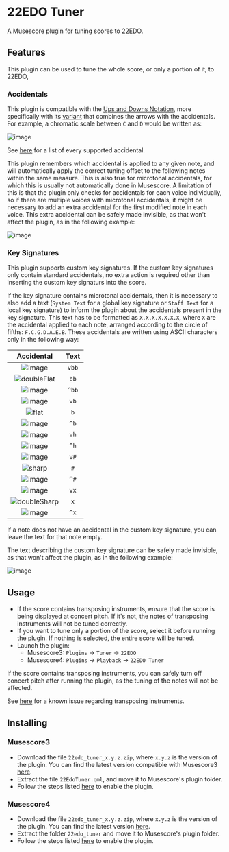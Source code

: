 # 22EDO Tuner
A Musescore plugin for tuning scores to [22EDO](https://en.xen.wiki/w/22edo).


## Features
This plugin can be used to tune the whole score, or only a portion of it, to 22EDO,

### Accidentals

This plugin is compatible with the [Ups and Downs Notation](https://en.xen.wiki/w/22edo#Ups_and_Downs_Notation), more specifically with its [variant](https://en.xen.wiki/w/Alternative_symbols_for_ups_and_downs_notation#Sharp-3) that combines the arrows with the accidentals.  For example, a chromatic scale between `C` and `D` would be written as:

![image](https://github.com/looptailG/musescore-22edo-tuner/assets/99362337/baf955eb-6bee-4f99-80e2-a97f7f19d70e)

See [here](https://github.com/looptailG/musescore-22edo-tuner/wiki/Supported-Accidentals) for a list of every supported accidental.

This plugin remembers which accidental is applied to any given note, and will automatically apply the correct tuning offset to the following notes within the same measure.  This is also true for microtonal accidentals, for which this is usually not automatically done in Musescore.  A limitation of this is that the plugin only checks for accidentals for each voice individually, so if there are multiple voices with microtonal accidentals, it might be necessary to add an extra accidental for the first modified note in each voice.  This extra accidental can be safely made invisible, as that won't affect the plugin, as in the following example:

![image](https://github.com/looptailG/musescore-22edo-tuner/assets/99362337/7f5c20c8-6a68-441a-8294-45654d0678b0)

### Key Signatures

This plugin supports custom key signatures.  If the custom key signatures only contain standard accidentals, no extra action is required other than inserting the custom key signaturs into the score.

If the key signature contains microtonal accidentals, then it is necessary to also add a text (`System Text` for a global key signature or `Staff Text` for a local key signature) to inform the plugin about the accidentals present in the key signature.  This text has to be formatted as `X.X.X.X.X.X.X`, where `X` are the accidental applied to each note, arranged according to the circle of fifths: `F.C.G.D.A.E.B`.  These accidentals are written using ASCII characters only in the following way:

| Accidental | Text |
| :--------: | :--: |
| ![image](https://github.com/looptailG/musescore-22edo-tuner/assets/99362337/decf7f19-9781-4eaf-8ba1-fc5e0e800935) | `vbb` |
| ![doubleFlat](https://github.com/looptailG/musescore-31edo-tuner/assets/99362337/aed40ea1-31b3-4ce8-97a3-c737ec7dc51c) | `bb` |
| ![image](https://github.com/looptailG/musescore-22edo-tuner/assets/99362337/daad1af2-6a2c-4b10-9f03-98859544f15f) | `^bb` |
| ![image](https://github.com/looptailG/musescore-22edo-tuner/assets/99362337/6d9233ef-7a94-457f-bd70-5874868417a7) | `vb` |
| ![flat](https://github.com/looptailG/musescore-31edo-tuner/assets/99362337/5fe008de-b58c-4ad4-bec7-51449c2050f4) | `b` |
| ![image](https://github.com/looptailG/musescore-22edo-tuner/assets/99362337/03f057c6-de5d-410d-ab16-c4a3017b76f4) | `^b` |
| ![image](https://github.com/looptailG/musescore-22edo-tuner/assets/99362337/ad058fc6-47a8-4869-84b0-15ab08024798) | `vh` |
| ![image](https://github.com/looptailG/musescore-22edo-tuner/assets/99362337/c34427a9-1906-4849-93fa-f68e8ab41927) | `^h` |
| ![image](https://github.com/looptailG/musescore-22edo-tuner/assets/99362337/a6f765af-29d3-4fc2-bad2-b69a418fce46) | `v#` |
| ![sharp](https://github.com/looptailG/musescore-31edo-tuner/assets/99362337/8d63ed6d-6495-4f73-a4f5-2c2dde707008) | `#` |
| ![image](https://github.com/looptailG/musescore-22edo-tuner/assets/99362337/bd1a9a12-56dc-4d79-bb8c-bb2f16a31a6a) | `^#` |
| ![image](https://github.com/looptailG/musescore-22edo-tuner/assets/99362337/431efcd1-2c59-4904-8cc9-658b3905b57c) | `vx` |
| ![doubleSharp](https://github.com/looptailG/musescore-31edo-tuner/assets/99362337/83bbb0e3-00e3-4ed6-b57d-ac679d757401) | `x` |
| ![image](https://github.com/looptailG/musescore-22edo-tuner/assets/99362337/415e1c1d-39b7-4295-92be-ff3391dcb1ea) | `^x` |

If a note does not have an accidental in the custom key signature, you can leave the text for that note empty.

The text describing the custom key signature can be safely made invisible, as that won't affect the plugin, as in the following example:

![image](https://github.com/looptailG/musescore-22edo-tuner/assets/99362337/dc6d7dbb-0295-46a1-9a7d-564d35ae03e2)


## Usage
- If the score contains transposing instruments, ensure that the score is being displayed at concert pitch.  If it's not, the notes of transposing instruments will not be tuned correctly.
- If you want to tune only a portion of the score, select it before running the plugin.  If nothing is selected, the entire score will be tuned.
- Launch the plugin:
  - Musescore3: <code>Plugins</code> → <code>Tuner</code> → <code>22EDO</code>
  - Musescore4: <code>Plugins</code> → <code>Playback</code> → <code>22EDO Tuner</code>

If the score contains transposing instruments, you can safely turn off concert pitch after running the plugin, as the tuning of the notes will not be affected.

See [here](https://github.com/looptailG/musescore-22edo-tuner/wiki/Known-Issues#incorrect-handling-of-microtonal-accidental-for-transposing-instruments) for a known issue regarding transposing instruments.


## Installing
### Musescore3
- Download the file <code>22edo_tuner_x.y.z.zip</code>, where <code>x.y.z</code> is the version of the plugin.  You can find the latest version compatible with Musescore3 [here](https://github.com/looptailG/musescore-22edo-tuner/releases/tag/v1.1.6).
- Extract the file `22EdoTuner.qml`, and move it to Musescore's plugin folder.
- Follow the steps listed [here](https://musescore.org/en/handbook/3/plugins#enable-disable) to enable the plugin.

### Musescore4
- Download the file <code>22edo_tuner_x.y.z.zip</code>, where <code>x.y.z</code> is the version of the plugin.  You can find the latest version [here](https://github.com/looptailG/musescore-22edo-tuner/releases/latest).
- Extract the folder `22edo_tuner` and move it to Musescore's plugin folder.
- Follow the steps listed [here](https://musescore.org/en/handbook/4/plugins#enable-disable) to enable the plugin.
